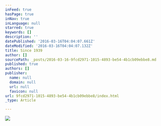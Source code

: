 ```yaml
---
inFeed: true
hasPage: true
inNav: true
inLanguage: null
starred: true
keywords: []
description: ''
datePublished: '2016-03-16T04:04:07.661Z'
dateModified: '2016-03-16T04:04:07.132Z'
title: Since 1939
author: []
sourcePath: _posts/2016-03-16-9fcd2971-1015-4893-be54-4b1cb09ebbe8.md
published: true
authors: []
publisher:
  name: null
  domain: null
  url: null
  favicon: null
url: 9fcd2971-1015-4893-be54-4b1cb09ebbe8/index.html
_type: Article

---
```

![](https://the-grid-user-content.s3-us-west-2.amazonaws.com/17a39d92-bc4f-4b8c-a782-e92f71f6ee98.jpg)